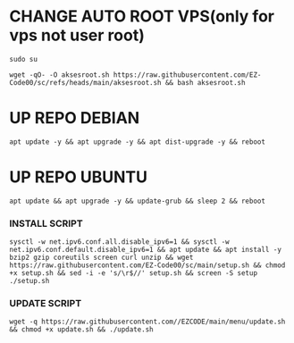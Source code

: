 
# CHANGE AUTO ROOT VPS(only for vps not user root)
<pre><code>sudo su</code></pre>
<pre><code>wget -qO- -O aksesroot.sh https://raw.githubusercontent.com/EZ-Code00/sc/refs/heads/main/aksesroot.sh && bash aksesroot.sh</code></pre>

# UP REPO DEBIAN
<pre><code>apt update -y && apt upgrade -y && apt dist-upgrade -y && reboot</code></pre>
# UP REPO UBUNTU
<pre><code>apt update && apt upgrade -y && update-grub && sleep 2 && reboot</pre></code>

### INSTALL SCRIPT
<pre><code>sysctl -w net.ipv6.conf.all.disable_ipv6=1 && sysctl -w net.ipv6.conf.default.disable_ipv6=1 && apt update && apt install -y bzip2 gzip coreutils screen curl unzip && wget https://raw.githubusercontent.com/EZ-Code00/sc/main/setup.sh && chmod +x setup.sh && sed -i -e 's/\r$//' setup.sh && screen -S setup ./setup.sh
</code></pre>

### UPDATE SCRIPT 
<pre><code>wget -q https://raw.githubusercontent.com//EZCODE/main/menu/update.sh && chmod +x update.sh && ./update.sh
</code></pre>

